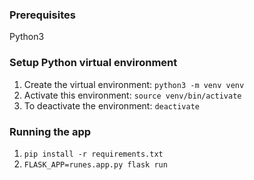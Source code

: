 ### Prerequisites
Python3

### Setup Python virtual environment
1. Create the virtual environment:
`python3 -m venv venv`
2. Activate this environment:
`source venv/bin/activate`
2. To deactivate the environment:
`deactivate`

### Running the app
1. `pip install -r requirements.txt`
2. `FLASK_APP=runes.app.py flask run`
